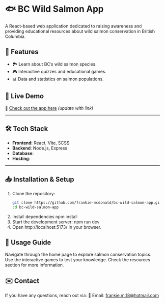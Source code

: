 # 🐟 BC Wild Salmon App

A React-based web application dedicated to raising awareness and providing educational resources about wild salmon conservation in British Columbia.

## 🌿 Features

- 🏞️ Learn about BC’s wild salmon species.
- 🎮 Interactive quizzes and educational games.
- 📊 Data and statistics on salmon populations.
<!-- - 🔗 Resources and links for conservation efforts. -->

## 🚀 Live Demo

🔗 [Check out the app here](https://your-live-demo-link.com) _(update with link)_

---

## 🛠️ Tech Stack

- **Frontend**: React, Vite, SCSS
- **Backend**: Node.js, Express
- **Database**:
- **Hosting**:

---

## 📥 Installation & Setup

1. Clone the repository:
   ```sh
   git clone https://github.com/frankie-mcdonald/bc-wild-salmon-app.git
   cd bc-wild-salmon-app
   ```
2. Install dependencies
   npm install
3. Start the development server:
   npm run dev
4. Open http://localhost:5173/ in your browser.

## 📖 Usage Guide

Navigate through the home page to explore salmon conservation topics.
Use the interactive games to test your knowledge.
Check the resources section for more information.

## ✉️ Contact

If you have any questions, reach out via: 📧 Email: frankie.m.18@hotmail.com
